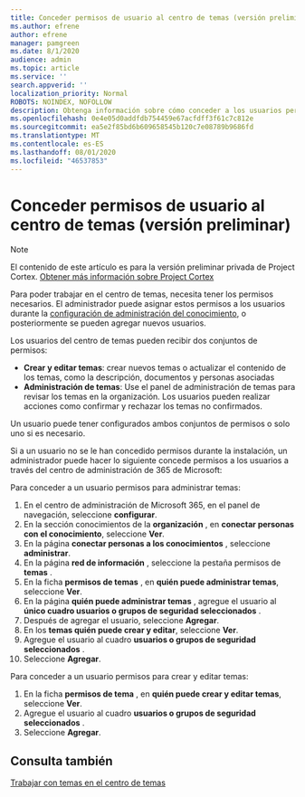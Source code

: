 ```yaml
---
title: Conceder permisos de usuario al centro de temas (versión preliminar)
ms.author: efrene
author: efrene
manager: pamgreen
ms.date: 8/1/2020
audience: admin
ms.topic: article
ms.service: ''
search.appverid: ''
localization_priority: Normal
ROBOTS: NOINDEX, NOFOLLOW
description: Obtenga información sobre cómo conceder a los usuarios permisos para realizar tareas en el centro de temas
ms.openlocfilehash: 0e4e05d0addfdb754459e67acfdff3f61c7c812e
ms.sourcegitcommit: ea5e2f85bd6b609658545b120c7e08789b9686fd
ms.translationtype: MT
ms.contentlocale: es-ES
ms.lasthandoff: 08/01/2020
ms.locfileid: "46537853"
---
```

# <a name="give-user-permissions-to-the-topic-center-preview"></a>Conceder permisos de usuario al centro de temas (versión preliminar)

> [!Note] 
> El contenido de este artículo es para la versión preliminar privada de Project Cortex. [Obtener más información sobre Project Cortex](https://aka.ms/projectcortex) 

Para poder trabajar en el centro de temas, necesita tener los permisos necesarios. El administrador puede asignar estos permisos a los usuarios durante la [configuración de administración del conocimiento](set-up-knowledge-network.md), o posteriormente se pueden agregar nuevos usuarios.

Los usuarios del centro de temas pueden recibir dos conjuntos de permisos:

- **Crear y editar temas**: crear nuevos temas o actualizar el contenido de los temas, como la descripción, documentos y personas asociadas
- **Administración de temas**: Use el panel de administración de temas para revisar los temas en la organización. Los usuarios pueden realizar acciones como confirmar y rechazar los temas no confirmados.

Un usuario puede tener configurados ambos conjuntos de permisos o solo uno si es necesario. 

Si a un usuario no se le han concedido permisos durante la instalación, un administrador puede hacer lo siguiente concede permisos a los usuarios a través del centro de administración de 365 de Microsoft:

Para conceder a un usuario permisos para administrar temas:

1. En el centro de administración de Microsoft 365, en el panel de navegación, seleccione **configurar**.
2. En la sección conocimientos de la **organización** , en **conectar personas con el conocimiento**, seleccione **Ver**.
3. En la página **conectar personas a los conocimientos** , seleccione **administrar**.
4. En la página **red de información** , seleccione la pestaña permisos de **temas** .
5. En la ficha **permisos de temas** , en **quién puede administrar temas**, seleccione **Ver**.
6.  En la página **quién puede administrar temas** , agregue el usuario al **único cuadro usuarios o grupos de seguridad seleccionados** .
7. Después de agregar el usuario, seleccione **Agregar**.
3. En los **temas quién puede crear y editar**, seleccione **Ver**.
4. Agregue el usuario al cuadro **usuarios o grupos de seguridad seleccionados** .
5. Seleccione **Agregar**.

Para conceder a un usuario permisos para crear y editar temas:

1. En la ficha **permisos de tema** , en **quién puede crear y editar temas**, seleccione **Ver**.
2. Agregue el usuario al cuadro **usuarios o grupos de seguridad seleccionados** .
3. Seleccione **Agregar**.



## <a name="see-also"></a>Consulta también
  
[Trabajar con temas en el centro de temas](work-with-topics.md)



